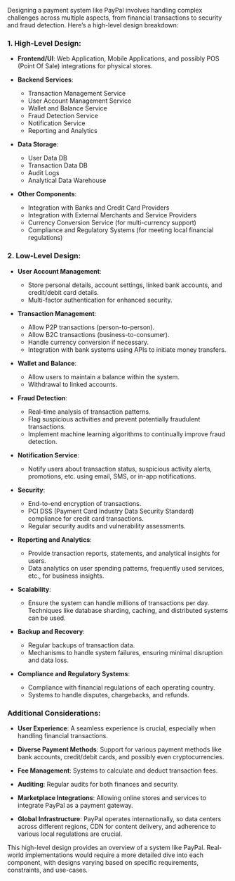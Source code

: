 Designing a payment system like PayPal involves handling complex challenges across multiple aspects, from financial transactions to security and fraud detection. Here’s a high-level design breakdown:

### **1. High-Level Design:**

- **Frontend/UI**: Web Application, Mobile Applications, and possibly POS (Point Of Sale) integrations for physical stores.
  
- **Backend Services**:
  - Transaction Management Service
  - User Account Management Service
  - Wallet and Balance Service
  - Fraud Detection Service
  - Notification Service
  - Reporting and Analytics
  
- **Data Storage**:
  - User Data DB
  - Transaction Data DB
  - Audit Logs
  - Analytical Data Warehouse
  
- **Other Components**:
  - Integration with Banks and Credit Card Providers
  - Integration with External Merchants and Service Providers
  - Currency Conversion Service (for multi-currency support)
  - Compliance and Regulatory Systems (for meeting local financial regulations)

### **2. Low-Level Design:**

- **User Account Management**:
  - Store personal details, account settings, linked bank accounts, and credit/debit card details.
  - Multi-factor authentication for enhanced security.
  
- **Transaction Management**:
  - Allow P2P transactions (person-to-person).
  - Allow B2C transactions (business-to-consumer).
  - Handle currency conversion if necessary.
  - Integration with bank systems using APIs to initiate money transfers.
  
- **Wallet and Balance**:
  - Allow users to maintain a balance within the system.
  - Withdrawal to linked accounts.
  
- **Fraud Detection**:
  - Real-time analysis of transaction patterns.
  - Flag suspicious activities and prevent potentially fraudulent transactions.
  - Implement machine learning algorithms to continually improve fraud detection.
  
- **Notification Service**:
  - Notify users about transaction status, suspicious activity alerts, promotions, etc. using email, SMS, or in-app notifications.
  
- **Security**:
  - End-to-end encryption of transactions.
  - PCI DSS (Payment Card Industry Data Security Standard) compliance for credit card transactions.
  - Regular security audits and vulnerability assessments.
  
- **Reporting and Analytics**:
  - Provide transaction reports, statements, and analytical insights for users.
  - Data analytics on user spending patterns, frequently used services, etc., for business insights.
  
- **Scalability**:
  - Ensure the system can handle millions of transactions per day. Techniques like database sharding, caching, and distributed systems can be used.
  
- **Backup and Recovery**:
  - Regular backups of transaction data.
  - Mechanisms to handle system failures, ensuring minimal disruption and data loss.
  
- **Compliance and Regulatory Systems**:
  - Compliance with financial regulations of each operating country.
  - Systems to handle disputes, chargebacks, and refunds.

### **Additional Considerations**:

- **User Experience**: A seamless experience is crucial, especially when handling financial transactions.

- **Diverse Payment Methods**: Support for various payment methods like bank accounts, credit/debit cards, and possibly even cryptocurrencies.

- **Fee Management**: Systems to calculate and deduct transaction fees.

- **Auditing**: Regular audits for both finances and security.

- **Marketplace Integrations**: Allowing online stores and services to integrate PayPal as a payment gateway.

- **Global Infrastructure**: PayPal operates internationally, so data centers across different regions, CDN for content delivery, and adherence to various local regulations are crucial.

This high-level design provides an overview of a system like PayPal. Real-world implementations would require a more detailed dive into each component, with designs varying based on specific requirements, constraints, and use-cases.